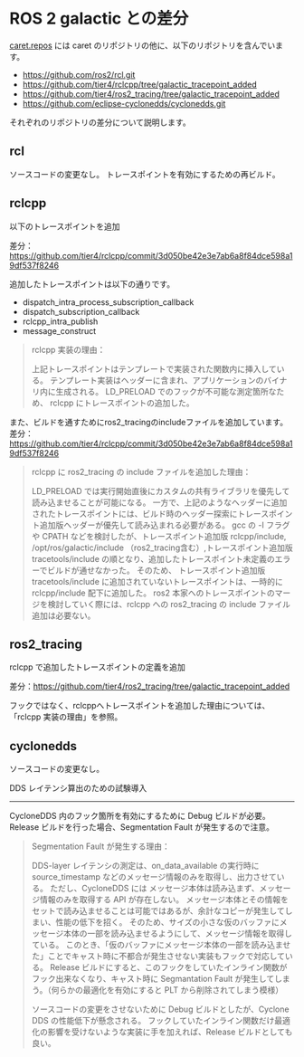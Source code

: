 # ROS 2 galactic との差分

[caret.repos](https://github.com/tier4/CARET_doc/blob/main/caret.repos) には caret のリポジトリの他に、以下のリポジトリを含んでいます。

- https://github.com/ros2/rcl.git
- https://github.com/tier4/rclcpp/tree/galactic_tracepoint_added
- https://github.com/tier4/ros2_tracing/tree/galactic_tracepoint_added
- https://github.com/eclipse-cyclonedds/cyclonedds.git

それぞれのリポジトリの差分について説明します。



## rcl

ソースコードの変更なし。
トレースポイントを有効にするための再ビルド。

## rclcpp

以下のトレースポイントを追加

差分：https://github.com/tier4/rclcpp/commit/3d050be42e3e7ab6a8f84dce598a19df537f8246

追加したトレースポイントは以下の通りです。

- dispatch_intra_process_subscription_callback
- dispatch_subscription_callback
- rclcpp_intra_publish
- message_construct

> rclcpp 実装の理由：
>
> 上記トレースポイントはテンプレートで実装された関数内に挿入している。
> テンプレート実装はヘッダーに含まれ、アプリケーションのバイナリ内に生成される。
> LD_PRELOAD でのフックが不可能な測定箇所なため、 rclcpp にトレースポイントの追加した。

また、ビルドを通すためにros2_tracingのincludeファイルを追加しています。
差分：https://github.com/tier4/rclcpp/commit/3d050be42e3e7ab6a8f84dce598a19df537f8246

> rclcpp に ros2_tracing の include ファイルを追加した理由：
>
> LD_PRELOAD では実行開始直後にカスタムの共有ライブラリを優先して読み込ませることが可能になる。
> 一方で、上記のようなヘッダーに追加されたトレースポイントには、ビルド時のヘッダー探索にトレースポイント追加版ヘッダーが優先して読み込まれる必要がある。
> gcc の -I フラグや CPATH などを検討したが、トレースポイント追加版 rclcpp/include, /opt/ros/galactic/include （ros2_tracing含む）,トレースポイント追加版  tracetools/include の順となり、追加したトレースポイント未定義のエラーでビルドが通せなかった。
> そのため、 トレースポイント追加版  tracetools/include に追加されていないトレースポイントは、一時的に rclcpp/include 配下に追加した。
> ros2 本家へのトレースポイントのマージを検討していく際には、rclcpp への ros2_tracing の include ファイル追加は必要ない。

## ros2_tracing

rclcpp で追加したトレースポイントの定義を追加

差分：https://github.com/tier4/ros2_tracing/tree/galactic_tracepoint_added

フックではなく、rclcppへトレースポイントを追加した理由については、「rclcpp 実装の理由」を参照。


## cyclonedds

ソースコードの変更なし。

DDS レイテンシ算出のための試験導入

---

CycloneDDS 内のフック箇所を有効にするために Debug ビルドが必要。
Release ビルドを行った場合、Segmentation Fault が発生するので注意。

> Segmentation Fault が発生する理由：
>
> DDS-layer レイテンシの測定は、on_data_available の実行時に source_timestamp などのメッセージ情報のみを取得し、出力させている。
> ただし、CycloneDDS には メッセージ本体は読み込まず、メッセージ情報のみを取得する API が存在しない。
> メッセージ本体とその情報をセットで読み込ませることは可能ではあるが、余計なコピーが発生してしまい、性能の低下を招く。
> そのため、サイズの小さな仮のバッファにメッセージ本体の一部を読み込ませるようにして、メッセージ情報を取得している。
> このとき、「仮のバッファにメッセージ本体の一部を読み込ませた」ことでキャスト時に不都合が発生させない実装もフックで対応している。
> Release ビルドにすると、このフックをしていたインライン関数がフック出来なくなり、キャスト時に Segmantation Fault が発生してしまう。（何らかの最適化を有効にすると PLT から削除されてしまう模様）
>
> ソースコードの変更をさせないために Debug ビルドとしたが、Cyclone DDS の性能低下が懸念される。
> フックしていたインライン関数だけ最適化の影響を受けないような実装に手を加えれば、Release ビルドとしても良い。
